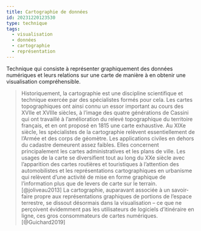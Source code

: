 ```yaml
---
title: Cartographie de données
id: 20231220123530
type: technique
tags:
  - visualisation
  - données
  - cartographie
  - représentation
---
```

Technique qui consiste à représenter graphiquement des  données numériques et leurs relations sur une carte de manière à en obtenir une visualisation compréhensible.
>Historiquement, la cartographie est une discipline scientifique et technique exercée par des spécialistes formés pour cela. Les cartes topographiques ont ainsi connu un essor important au cours des XVIIe et XVIIIe siècles, à l’image des quatre générations de Cassini qui ont travaillé à l’amélioration du relevé topographique du territoire français, et en ont proposé en 1815 une carte exhaustive. Au XIXe siècle, les spécialistes de la cartographie relèvent essentiellement de l’Armée et des corps de géomètre. Les applications civiles en dehors du cadastre demeurent assez faibles. Elles concernent principalement les cartes administratives et les plans de ville. Les usages de la carte se diversifient tout au long du XXe siècle avec l’apparition des cartes routières et touristiques à l’attention des automobilistes et les représentations cartographiques en urbanisme qui relèvent d’une activité de mise en forme graphique de l’information plus que de levers de carte sur le terrain. [@joliveau2013]
>La cartographie, auparavant associée à un savoir-faire propre aux représentations graphiques de portions de l’espace terrestre, se dissout désormais dans la visualisation – ce que ne perçoivent évidemment pas les utilisateurs de logiciels d’itinéraire en ligne, ces gros consommateurs de cartes numériques. [@Guichard2019]